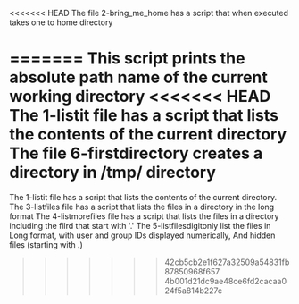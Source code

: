 <<<<<<< HEAD
The file 2-bring_me_home has a script that when executed takes one to home directory

=======
This script prints the absolute path name of the current working directory
<<<<<<< HEAD
The 1-listit file has a script that lists the contents of the current directory
The file 6-firstdirectory creates a directory in /tmp/ directory
=======
The 1-listit file has a script that lists the contents of the current directory.
The 3-listfiles file has a script that lists the files in a directory in the long format
The 4-listmorefiles file has a script that lists the files in a directory including the filrd that start with '.'
The 5-listfilesdigitonly list the files in Long format, with user and group IDs displayed numerically, And hidden files (starting with .)
>>>>>>> 42cb5cb2e1f627a32509a54831fb87850968f657
>>>>>>> 4b001d21dc9ae48ce6fd2cacaa024f5a814b227c
